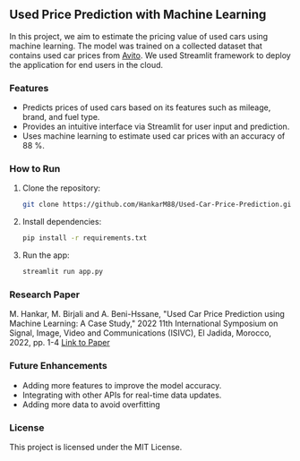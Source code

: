 
## Used Price Prediction with Machine Learning

In this project, we aim to estimate the pricing value of used cars using machine learning. The model was trained on a collected dataset that contains used car prices from [Avito](https://www.avito.ma/). We used Streamlit framework to deploy the application for end users in the cloud. 

### Features
- Predicts prices of used cars based on its features such as mileage, brand, and fuel type.
- Provides an intuitive interface via Streamlit for user input and prediction.
- Uses machine learning  to estimate used car prices with an accuracy of 88 %.

### How to Run
1. Clone the repository:
   ```bash
   git clone https://github.com/HankarM88/Used-Car-Price-Prediction.git
   ```
2. Install dependencies:
   ```bash
   pip install -r requirements.txt
   ```
3. Run the app:
   ```bash
   streamlit run app.py
   ```
### Research Paper
M. Hankar, M. Birjali and A. Beni-Hssane, "Used Car Price Prediction using Machine Learning: A Case Study," 2022 11th International Symposium on Signal, Image, Video and Communications (ISIVC), El Jadida, Morocco, 2022, pp. 1-4
[Link to Paper](https://doi.org/10.1109/ISIVC54825.2022.9800719)
### Future Enhancements
- Adding more features to improve the model accuracy.
- Integrating with other APIs for real-time data updates.
- Adding more data to avoid overfitting

### License
This project is licensed under the MIT License.
